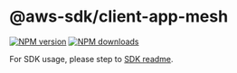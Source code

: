 # @aws-sdk/client-app-mesh

[![NPM version](https://img.shields.io/npm/v/@aws-sdk/client-app-mesh/rc.svg)](https://www.npmjs.com/package/@aws-sdk/client-app-mesh)
[![NPM downloads](https://img.shields.io/npm/dm/@aws-sdk/client-app-mesh.svg)](https://www.npmjs.com/package/@aws-sdk/client-app-mesh)

For SDK usage, please step to [SDK readme](https://github.com/aws/aws-sdk-js-v3).
